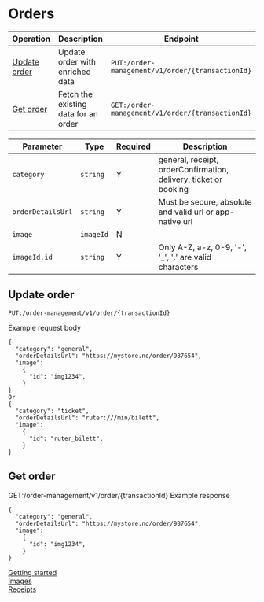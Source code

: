 # Orders
| Operation | Description | Endpoint |
| --------- | ----------- | -------- |
| [Update order](#update-order)| Update order with enriched data | `PUT:/order-management/v1/order/{transactionId}` |
| [Get order](#get-order) | Fetch the existing data for an order | `GET:/order-management/v1/order/{transactionId}`   |

|Parameter | Type | Required | Description|
|----------|------|----------|------------|
| `category` | `string` | Y | general, receipt, orderConfirmation, delivery, ticket or booking|
| `orderDetailsUrl` | `string` | Y | Must be secure, absolute and valid url or app-native url |
| `image` | `imageId` | N |   |
| `imageId.id` | `string` | Y | Only A-Z, a-z, 0-9, '-', '_', '.' are valid characters |


## Update order
	PUT:/order-management/v1/order/{transactionId}
Example request body
```
{
  "category": "general",
  "orderDetailsUrl": "https://mystore.no/order/987654",
  "image": 
    {
      "id": "img1234",
    }
}
Or  
{
  "category": "ticket",
  "orderDetailsUrl": "ruter:///min/bilett",
  "image": 
    {
      "id": "ruter_bilett",
    }
}
```
## Get order
  GET:/order-management/v1/order/{transactionId}
Example response 
```
{
  "category": "general",
  "orderDetailsUrl": "https://mystore.no/order/987654",
  "image": 
    {
      "id": "img1234",
    }
}
```

[Getting started](GettingStarted.md)  
[Images](Images.md)  
[Receipts](Receipts.md)
